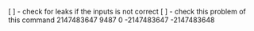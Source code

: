 [ ] - check for leaks if the inputs is not correct
[ ] - check this problem of this command 2147483647 9487 0 -2147483647 -2147483648 